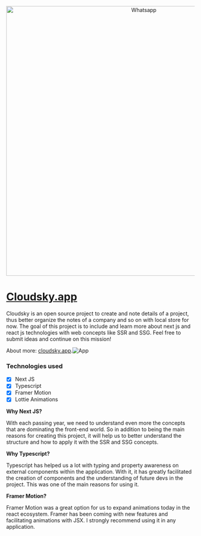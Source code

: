 <p align="center">
  <img src="https://i.imgur.com/VnIaNJp.png" width="720" title="Whatsapp">
</p>

# [Cloudsky.app](https://cloudsky.app)

Cloudsky is an open source project to create and note details of a project, thus better organize the notes of a company and so on with local store for now.
The goal of this project is to include and learn more about next js and react js technologies with web concepts like SSR and SSG. Feel free to submit ideas and continue on this mission!

About more: [cloudsky.app](https://cloudsky.app).![App](https://i.imgur.com/ueTVJyP.png)

### Technologies used

- [x] Next JS
- [x] Typescript
- [x] Framer Motion
- [x] Lottie Animations

**Why Next JS?**

With each passing year, we need to understand even more the concepts that are dominating the front-end world. So in addition to being the main reasons for creating this project, it will help us to better understand the structure and how to apply it with the SSR and SSG concepts.

**Why Typescript?**

Typescript has helped us a lot with typing and property awareness on external components within the application. With it, it has greatly facilitated the creation of components and the understanding of future devs in the project. This was one of the main reasons for using it.

**Framer Motion?**

Framer Motion was a great option for us to expand animations today in the react ecosystem. Framer has been coming with new features and facilitating animations with JSX. I strongly recommend using it in any application.
